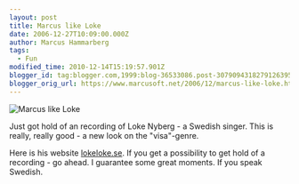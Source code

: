 ```yaml
---
layout: post
title: Marcus like Loke
date: 2006-12-27T10:09:00.000Z
author: Marcus Hammarberg
tags:
  - Fun
modified_time: 2010-12-14T15:19:57.901Z
blogger_id: tag:blogger.com,1999:blog-36533086.post-3079094318279126395
blogger_orig_url: https://www.marcusoft.net/2006/12/marcus-like-loke.html
---
```


![Marcus like Loke](http://www.lokeloke.se/bilder/rubriker/topjagarloke.jpg)

Just got hold of an recording of Loke Nyberg - a Swedish singer. This is really, really good - a new look on the "visa"-genre.

Here is his website [lokeloke.se](http://www.lokeloke.se/). If you get a possibility to get hold of a recording - go ahead. I guarantee some great moments. If you speak Swedish.
